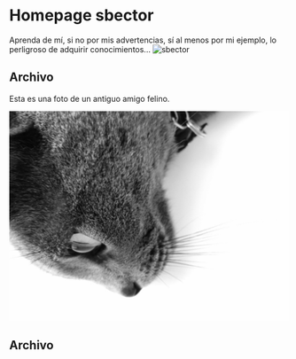 # Homepage sbector

Aprenda de mí, si no por mis advertencias, sí al menos por mi ejemplo, lo perligroso de adquirir conocimientos...
![sbector](https://sbector.github.io/)

## Archivo

Esta es una foto de un antiguo amigo felino.

![Tofu](/images/Tofu.jpg)


## Archivo
